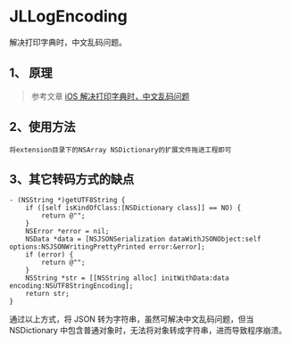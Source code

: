 # JLLogEncoding
解决打印字典时，中文乱码问题。

## 1、 原理
> 参考文章  [iOS 解决打印字典时，中文乱码问题](http://www.jianshu.com/p/7f0edba7c317)

## 2、使用方法
    将extension目录下的NSArray NSDictionary的扩展文件拖进工程即可
    
    
    

## 3、其它转码方式的缺点
```
- (NSString *)getUTF8String {
    if ([self isKindOfClass:[NSDictionary class]] == NO) {
        return @"";
    }
    NSError *error = nil;
    NSData *data = [NSJSONSerialization dataWithJSONObject:self options:NSJSONWritingPrettyPrinted error:&error];
    if (error) {
        return @"";
    }
    NSString *str = [[NSString alloc] initWithData:data encoding:NSUTF8StringEncoding];
    return str;
}
```
通过以上方式，将 JSON 转为字符串，虽然可解决中文乱码问题，但当 NSDictionary 中包含普通对象时，无法将对象转成字符串，进而导致程序崩溃。

